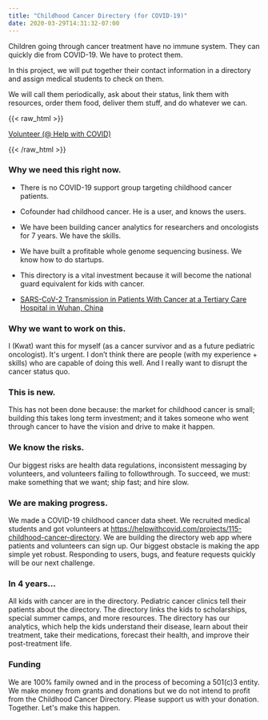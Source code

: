 ```yaml
---
title: "Childhood Cancer Directory (for COVID-19)"
date: 2020-03-29T14:31:32-07:00
---
```


Children going through cancer treatment have no immune system. They can quickly die from COVID-19. We have to protect them.

In this project, we will put together their contact information in a directory and assign medical students to check on them.

We will call them periodically, ask about their status, link them with resources, order them food, deliver them stuff, and do whatever we can.

{{< raw_html >}}

<div class="button-container">
    <a target="_blank" href="https://helpwithcovid.com/projects/115" class="button highlight-button">Volunteer (@ Help with COVID)</a>
</div>

{{< /raw_html >}}

### Why we need this right now.

- There is no COVID-19 support group targeting childhood cancer patients.

- Cofounder had childhood cancer. He is a user, and knows the users.

- We have been building cancer analytics for researchers and oncologists for 7 years. We have the skills.

- We have built a profitable whole genome sequencing business. We know how to do startups.

- This directory is a vital investment because it will become the national guard equivalent for kids with cancer.

- [SARS-CoV-2 Transmission in Patients With Cancer at a Tertiary Care Hospital in Wuhan, China](https://jamanetwork.com/journals/jamaoncology/fullarticle/2763673)

### Why we want to work on this.

I (Kwat) want this for myself (as a cancer survivor and as a future pediatric oncologist). It's urgent. I don’t think there are people (with my experience + skills) who are capable of doing this well. And I really want to disrupt the cancer status quo.

### This is new.

This has not been done because: the market for childhood cancer is small; building this takes long term investment; and it takes someone who went through cancer to have the vision and drive to make it happen.

### We know the risks.

Our biggest risks are health data regulations, inconsistent messaging by volunteers, and volunteers failing to followthrough. To succeed, we must: make something that we want; ship fast; and hire slow.

### We are making progress.

We made a COVID-19 childhood cancer data sheet. We recruited medical students and got volunteers at https://helpwithcovid.com/projects/115-childhood-cancer-directory. We are building the directory web app where patients and volunteers can sign up. Our biggest obstacle is making the app simple yet robust. Responding to users, bugs, and feature requests quickly will be our next challenge.

### In 4 years...

All kids with cancer are in the directory. Pediatric cancer clinics tell their patients about the directory. The directory links the kids to scholarships, special summer camps, and more resources. The directory has our analytics, which help the kids understand their disease, learn about their treatment, take their medications, forecast their health, and improve their post-treatment life.

### Funding

We are 100% family owned and in the process of becoming a 501(c)3 entity. We make money from grants and donations but we do not intend to profit from the Childhood Cancer Directory. Please support us with your donation. Together. Let's make this happen.
